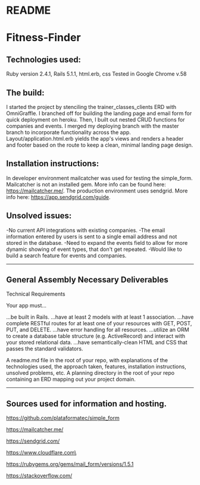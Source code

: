 # README

# Fitness-Finder


## Technologies used:
Ruby version 2.4.1, Rails 5.1.1, html.erb, css
Tested in Google Chrome v.58


## The build:
I started the project by stenciling the trainer_classes_clients ERD with OmniGraffle. I branched off for building the landing page and email form for quick deployment on heroku. Then, I built out nested CRUD functions for companies and events. I merged my deploying branch with the master branch to incorporate functionality across the app. Layout/application.html.erb yields the app's views and renders a header and footer based on the route to keep a clean, minimal landing page design.


## Installation instructions:
In developer environment mailcatcher was used for testing the simple_form. Mailcatcher is not an installed gem. More info can be found here: https://mailcatcher.me/.
The production environment uses sendgrid. More info here: https://app.sendgrid.com/guide.


## Unsolved issues:
-No current API integrations with existing companies.
-The email information entered by users is sent to a single email address and not stored in the database.
-Need to expand the events field to allow for more dynamic showing of event types, that don't get repeated.
-Would like to build a search feature for events and companies.


***
## General Assembly Necessary Deliverables

Technical Requirements

Your app must...

...be built in Rails.
...have at least 2 models with at least 1 association.
...have complete RESTful routes for at least one of your resources with GET, POST, PUT, and DELETE.
...have error handling for all resources.
...utilize an ORM to create a database table structure (e.g. ActiveRecord) and interact with your stored relational data.
...have semantically-clean HTML and CSS that passes the standard validators.

A readme.md file in the root of your repo, with explanations of the technologies used, the approach taken, features, installation instructions, unsolved problems, etc.
A planning directory in the root of your repo containing an ERD mapping out your project domain.

***

## Sources used for information and hosting.
https://github.com/plataformatec/simple_form

https://mailcatcher.me/

https://sendgrid.com/

https://www.cloudflare.com\

https://rubygems.org/gems/mail_form/versions/1.5.1

https://stackoverflow.com/
